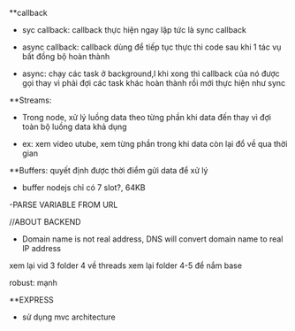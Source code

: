 \*\*callback

- syc callback: callback thực hiện ngay lập tức là sync callback
- async callback: callback dùng để tiếp tục thực thi code sau khi 1 tác vụ bất đồng bộ hoàn thành

- async: chạy các task ở background,l khi xong thì callback của nó được gọi thay vì phải đợi các task khác hoàn thành rồi mới thực hiện như sync

\*\*Streams:

- Trong node, xử lý luồng data theo từng phần khi data đến thay vì đợi toàn bộ luồng data khả dụng

* ex: xem video utube, xem từng phần trong khi data còn lại đổ về qua thời gian

\*\*Buffers: quyết định được thời điểm gửi data để xử lý

- buffer nodejs chỉ có 7 slot?, 64KB

-PARSE VARIABLE FROM URL

//ABOUT BACKEND

- Domain name is not real address, DNS will convert domain name to real IP address

xem lại vid 3 folder 4 về threads
xem lại folder 4-5 để nắm base

robust: mạnh

\*\*EXPRESS

- sử dụng mvc architecture
